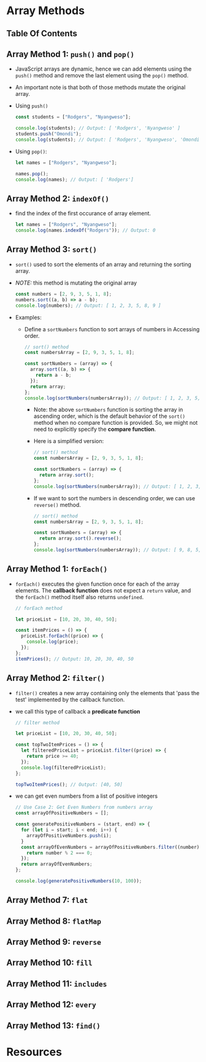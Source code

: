 # Array Methods

## Table Of Contents

## Array Method 1: `push()` and `pop()`

- JavaScript arrays are dynamic, hence we can add elements using the `push()` method and remove the last element using the `pop()` method.
- An important note is that both of those methods mutate the original array.
- Using `push()`

  ```js
  const students = ["Rodgers", "Nyangweso"];

  console.log(students); // Output: [ 'Rodgers', 'Nyangweso' ]
  students.push("Omondi");
  console.log(students); // Output: [ 'Rodgers', 'Nyangweso', 'Omondi' ]
  ```

- Using `pop()`:

  ```js
  let names = ["Rodgers", "Nyangweso"];

  names.pop();
  console.log(names); // Output: [ 'Rodgers']
  ```

## Array Method 2: `indexOf()`

- find the index of the first occurance of array element.
  ```js
  let names = ["Rodgers", "Nyangweso"];
  console.log(names.indexOf("Rodgers")); // Output: 0
  ```

## Array Method 3: `sort()`

- `sort()` used to sort the elements of an array and returning the sorting array.
- _NOTE:_ this method is mutating the original array

  ```js
  const numbers = [2, 9, 3, 5, 1, 8];
  numbers.sort((a, b) => a - b);
  console.log(numbers); // Output: [ 1, 2, 3, 5, 8, 9 ]
  ```

- Examples:

  - Define a `sortNumbers` function to sort arrays of numbers in Accessing order.

    ```js
    // sort() method
    const numbersArray = [2, 9, 3, 5, 1, 8];

    const sortNumbers = (array) => {
      array.sort((a, b) => {
        return a - b;
      });
      return array;
    };
    console.log(sortNumbers(numbersArray)); // Output: [ 1, 2, 3, 5, 8, 9 ]
    ```

    - Note: the above `sortNumbers` function is sorting the array in ascending order, which is the default behavior of the `sort()` method when no compare function is provided. So, we might not need to explicitly specify the **compare function**.
    - Here is a simplified version:

      ```js
      // sort() method
      const numbersArray = [2, 9, 3, 5, 1, 8];

      const sortNumbers = (array) => {
        return array.sort();
      };
      console.log(sortNumbers(numbersArray)); // Output: [ 1, 2, 3, 5, 8, 9 ]
      ```

    - If we want to sort the numbers in descending order, we can use `reverse()` method.

      ```js
      // sort() method
      const numbersArray = [2, 9, 3, 5, 1, 8];

      const sortNumbers = (array) => {
        return array.sort().reverse();
      };
      console.log(sortNumbers(numbersArray)); // Output: [ 9, 8, 5, 3, 2, 1 ]
      ```

## Array Method 1: `forEach()`

- `forEach()` executes the given function once for each of the array elements. The **callback function** does not expect a `return` value, and the `forEach()` method itself also returns `undefined`.

  ```js
  // forEach method

  let priceList = [10, 20, 30, 40, 50];

  const itemPrices = () => {
    priceList.forEach((price) => {
      console.log(price);
    });
  };
  itemPrices(); // Output: 10, 20, 30, 40, 50
  ```

## Array Method 2: `filter()`

- `filter()` creates a new array containing only the elements that 'pass the test' implemented by the callback function.
- we call this type of callback a **predicate function**

  ```js
  // filter method

  let priceList = [10, 20, 30, 40, 50];

  const topTwoItemPrices = () => {
    let filteredPriceList = priceList.filter((price) => {
      return price >= 40;
    });
    console.log(filteredPriceList);
  };

  topTwoItemPrices(); // Output: [40, 50]
  ```

- we can get even numbers from a list of positive integers

  ```js
  // Use Case 2: Get Even Numbers from numbers array
  const arrayOfPositiveNumbers = [];

  const generatePositiveNumbers = (start, end) => {
    for (let i = start; i < end; i++) {
      arrayOfPositiveNumbers.push(i);
    }
    const arrayOfEvenNumbers = arrayOfPositiveNumbers.filter((number) => {
      return number % 2 === 0;
    });
    return arrayOfEvenNumbers;
  };

  console.log(generatePositiveNumbers(10, 100));
  ```

## Array Method 7: `flat`

## Array Method 8: `flatMap`

## Array Method 9: `reverse`

## Array Method 10: `fill`

## Array Method 11: `includes`

## Array Method 12: `every`

## Array Method 13: `find()`

# Resources
